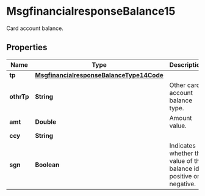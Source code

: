 

# MsgfinancialresponseBalance15

Card account balance.
## Properties

Name | Type | Description | Notes
------------ | ------------- | ------------- | -------------
**tp** | [**MsgfinancialresponseBalanceType14Code**](MsgfinancialresponseBalanceType14Code.md) |  |  [optional]
**othrTp** | **String** | Other card account balance type. |  [optional]
**amt** | **Double** | Amount value. |  [optional]
**ccy** | **String** |  |  [optional]
**sgn** | **Boolean** | Indicates whether the value of the balance id positive or negative. |  [optional]



